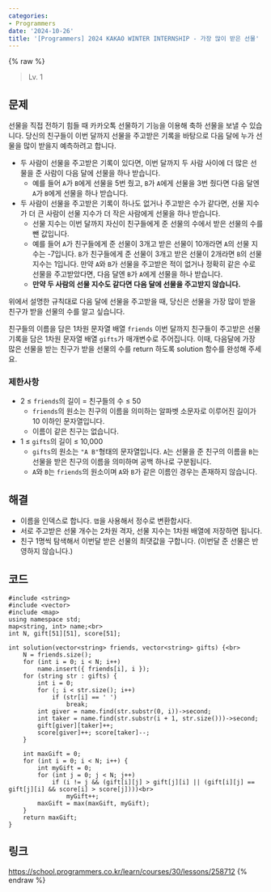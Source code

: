 ```yaml
---
categories:
- Programmers
date: '2024-10-26'
title: '[Programmers] 2024 KAKAO WINTER INTERNSHIP - 가장 많이 받은 선물'
---
```


{% raw %}
> Lv. 1<br>

## 문제
선물을 직접 전하기 힘들 때 카카오톡 선물하기 기능을 이용해 축하 선물을 보낼 수 있습니다. 당신의 친구들이 이번 달까지 선물을 주고받은 기록을 바탕으로 다음 달에 누가 선물을 많이 받을지 예측하려고 합니다.

-   두 사람이 선물을 주고받은 기록이 있다면, 이번 달까지 두 사람 사이에 더 많은 선물을 준 사람이 다음 달에 선물을 하나 받습니다.
    -   예를 들어  `A`가  `B`에게 선물을 5번 줬고,  `B`가  `A`에게 선물을 3번 줬다면 다음 달엔  `A`가  `B`에게 선물을 하나 받습니다.
-   두 사람이 선물을 주고받은 기록이 하나도 없거나 주고받은 수가 같다면, 선물 지수가 더 큰 사람이 선물 지수가 더 작은 사람에게 선물을 하나 받습니다.
    -   선물 지수는 이번 달까지 자신이 친구들에게 준 선물의 수에서 받은 선물의 수를 뺀 값입니다.
    -   예를 들어  `A`가 친구들에게 준 선물이 3개고 받은 선물이 10개라면  `A`의 선물 지수는 -7입니다.  `B`가 친구들에게 준 선물이 3개고 받은 선물이 2개라면  `B`의 선물 지수는 1입니다. 만약  `A`와  `B`가 선물을 주고받은 적이 없거나 정확히 같은 수로 선물을 주고받았다면, 다음 달엔  `B`가  `A`에게 선물을 하나 받습니다.
    -   **만약 두 사람의 선물 지수도 같다면 다음 달에 선물을 주고받지 않습니다.**

위에서 설명한 규칙대로 다음 달에 선물을 주고받을 때, 당신은 선물을 가장 많이 받을 친구가 받을 선물의 수를 알고 싶습니다.

친구들의 이름을 담은 1차원 문자열 배열  `friends`  이번 달까지 친구들이 주고받은 선물 기록을 담은 1차원 문자열 배열  `gifts`가 매개변수로 주어집니다. 이때, 다음달에 가장 많은 선물을 받는 친구가 받을 선물의 수를 return 하도록 solution 함수를 완성해 주세요.

### 제한사항
-   2 ≤  `friends`의 길이 = 친구들의 수 ≤ 50
    -   `friends`의 원소는 친구의 이름을 의미하는 알파벳 소문자로 이루어진 길이가 10 이하인 문자열입니다.
    -   이름이 같은 친구는 없습니다.
-   1 ≤  `gifts`의 길이 ≤ 10,000
    -   `gifts`의 원소는  `"A B"`형태의 문자열입니다.  `A`는 선물을 준 친구의 이름을  `B`는 선물을 받은 친구의 이름을 의미하며 공백 하나로 구분됩니다.
    -   `A`와  `B`는  `friends`의 원소이며  `A`와  `B`가 같은 이름인 경우는 존재하지 않습니다.

## 해결
- 이름을 인덱스로 합니다. `맵`을 사용해서 정수로 변환합시다.
- 서로 주고받은 선물 개수는 2차원 격자, 선물 지수는 1차원 배열에 저장하면 됩니다.
- 친구 1명씩 탐색해서 이번달 받은 선물의 최댓값을 구합니다. (이번달 준 선물은 반영하지 않습니다.)

## 코드
```
#include <string>
#include <vector>
#include <map>
using namespace std;
map<string, int> name;<br>
int N, gift[51][51], score[51];

int solution(vector<string> friends, vector<string> gifts) {<br>
    N = friends.size();
    for (int i = 0; i < N; i++)
        name.insert({ friends[i], i });
    for (string str : gifts) {
        int i = 0;
        for (; i < str.size(); i++)
            if (str[i] == ' ')
                break;
        int giver = name.find(str.substr(0, i))->second;
        int taker = name.find(str.substr(i + 1, str.size()))->second;
        gift[giver][taker]++;
        score[giver]++; score[taker]--;
    }

    int maxGift = 0;
    for (int i = 0; i < N; i++) {
        int myGift = 0;
        for (int j = 0; j < N; j++)
            if (i != j && (gift[i][j] > gift[j][i] || (gift[i][j] == gift[j][i] && score[i] > score[j])))<br>
                myGift++;
        maxGift = max(maxGift, myGift);
    }
    return maxGift;
}
```

## 링크
https://school.programmers.co.kr/learn/courses/30/lessons/258712
{% endraw %}